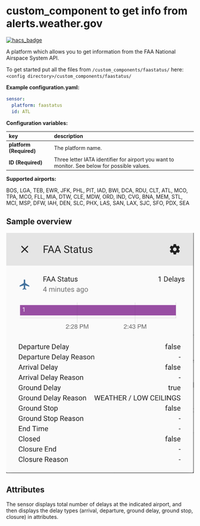 # custom_component to get info from alerts.weather.gov
[![hacs_badge](https://img.shields.io/badge/HACS-Default-orange.svg)](https://github.com/custom-components/hacs)

A platform which allows you to get information from the FAA National Airspace System API.


To get started put all the files from `/custom_components/faastatus/` here:
`<config directory>/custom_components/faastatus/`

**Example configuration.yaml:**

```yaml
sensor:
  platform: faastatus
  id: ATL
```

**Configuration variables:**

key | description
:--- | :---
**platform (Required)** | The platform name.
**ID (Required)** | Three letter IATA identifier for airport you want to monitor. See below for possible values.

**Supported airports:**

BOS, LGA, TEB, EWR, JFK, PHL, PIT, IAD, BWI, DCA, RDU, CLT, ATL, MCO, TPA, MCO, FLL, MIA, DTW, CLE, MDW, ORD, IND, CVG, BNA, MEM, STL, MCI, MSP, DFW, IAH, DEN, SLC, PHX, LAS, SAN, LAX, SJC, SFO, PDX, SEA

## Sample overview

![Sample overview](sensor.png)

## Attributes

The sensor displays total number of delays at the indicated airport, and then displays the delay types (arrival, departure, ground delay, ground stop, closure) in attributes.

